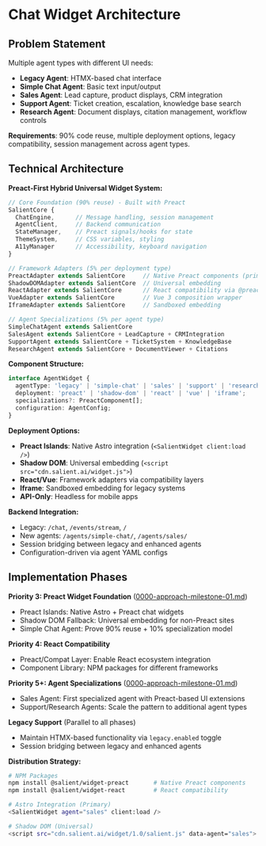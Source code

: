 # Chat Widget Architecture

## Problem Statement

Multiple agent types with different UI needs:
- **Legacy Agent**: HTMX-based chat interface
- **Simple Chat Agent**: Basic text input/output
- **Sales Agent**: Lead capture, product displays, CRM integration
- **Support Agent**: Ticket creation, escalation, knowledge base search
- **Research Agent**: Document displays, citation management, workflow controls

**Requirements**: 90% code reuse, multiple deployment options, legacy compatibility, session management across agent types.

## Technical Architecture

**Preact-First Hybrid Universal Widget System:**

```typescript
// Core Foundation (90% reuse) - Built with Preact
SalientCore {
  ChatEngine,      // Message handling, session management
  AgentClient,     // Backend communication  
  StateManager,    // Preact signals/hooks for state
  ThemeSystem,     // CSS variables, styling
  A11yManager      // Accessibility, keyboard navigation
}

// Framework Adapters (5% per deployment type)
PreactAdapter extends SalientCore     // Native Preact components (primary)
ShadowDOMAdapter extends SalientCore  // Universal embedding
ReactAdapter extends SalientCore      // React compatibility via @preact/compat
VueAdapter extends SalientCore        // Vue 3 composition wrapper
IframeAdapter extends SalientCore     // Sandboxed embedding

// Agent Specializations (5% per agent type)
SimpleChatAgent extends SalientCore
SalesAgent extends SalientCore + LeadCapture + CRMIntegration  
SupportAgent extends SalientCore + TicketSystem + KnowledgeBase
ResearchAgent extends SalientCore + DocumentViewer + Citations
```

**Component Structure:**
```typescript
interface AgentWidget {
  agentType: 'legacy' | 'simple-chat' | 'sales' | 'support' | 'research';
  deployment: 'preact' | 'shadow-dom' | 'react' | 'vue' | 'iframe';
  specializations?: PreactComponent[];
  configuration: AgentConfig;
}
```

**Deployment Options:**
- **Preact Islands**: Native Astro integration (`<SalientWidget client:load />`)
- **Shadow DOM**: Universal embedding (`<script src="cdn.salient.ai/widget.js">`)
- **React/Vue**: Framework adapters via compatibility layers
- **Iframe**: Sandboxed embedding for legacy systems
- **API-Only**: Headless for mobile apps

**Backend Integration:**
- Legacy: `/chat`, `/events/stream`, `/`
- New agents: `/agents/simple-chat/`, `/agents/sales/`
- Session bridging between legacy and enhanced agents
- Configuration-driven via agent YAML configs

## Implementation Phases

**Priority 3: Preact Widget Foundation** ([0000-approach-milestone-01.md](../project-management/0000-approach-milestone-01.md))
- Preact Islands: Native Astro + Preact chat widgets
- Shadow DOM Fallback: Universal embedding for non-Preact sites  
- Simple Chat Agent: Prove 90% reuse + 10% specialization model

**Priority 4: React Compatibility**
- Preact/Compat Layer: Enable React ecosystem integration
- Component Library: NPM packages for different frameworks

**Priority 5+: Agent Specializations** ([0000-approach-milestone-01.md](../project-management/0000-approach-milestone-01.md))
- Sales Agent: First specialized agent with Preact-based UI extensions
- Support/Research Agents: Scale the pattern to additional agent types

**Legacy Support** (Parallel to all phases)
- Maintain HTMX-based functionality via `legacy.enabled` toggle
- Session bridging between legacy and enhanced agents

**Distribution Strategy:**
```bash
# NPM Packages
npm install @salient/widget-preact       # Native Preact components
npm install @salient/widget-react        # React compatibility

# Astro Integration (Primary)
<SalientWidget agent="sales" client:load />

# Shadow DOM (Universal)
<script src="cdn.salient.ai/widget/1.0/salient.js" data-agent="sales">
```
